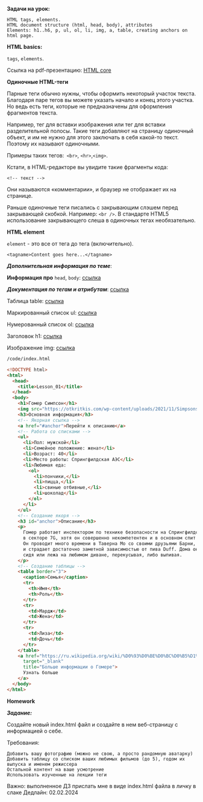 **Задачи на урок:**

    HTML tags, elements.
    HTML document structure (html, head, body), attributes
    Elements: h1..h6, p, ul, ol, li, img, a, table, creating anchors on html page.

**HTML basics:** 

`tags`, `elements`.

Ссылка на pdf-презентацию: [HTML core](https://github.com/ait-tr/cohort37.1/blob/main/front_end/lesson_01/HTML_tags_tables.pdf)

**Одиночные HTML-теги**

Парные теги обычно нужны, чтобы оформить некоторый участок текста. Благодаря паре тегов вы можете указать начало и конец этого участка. Но ведь есть теги, которые не предназначены для оформления фрагментов текста.

Например, тег для вставки изображения или тег для вставки разделительной полосы. Такие теги добавляют на страницу одиночный объект, и им не нужно для этого заключать в себя какой-то текст. Поэтому их называют одиночными.

Примеры таких тегов:` <br>`, `<hr>`,`<img>`.

Кстати, в HTML-редакторе вы увидите такие фрагменты кода: 

`<!-- текст -->` 

Они называются «комментарии», и браузер не отображает их на странице.

Раньше одиночные теги писались с закрывающим слэшем перед закрывающей скобкой. Например: `<br />`. В стандарте HTML5 использование закрывающего слеша в одиночных тегах необязательно.


**HTML element**

`element` - это все от тега до тега (включительно). 

`<tagname>Content goes here...</tagname>`

**_Дополнительная информация по теме_**:

**Информация про** `head`, `body`: [ссылка](https://www.w3schools.com/html/html_head.asp)

**_Документация по тегам и атрибутам_**: [ссылка](https://developer.mozilla.org/en-US/docs/Web/HTML/Element/a)

Таблица table: [ссылка](http://htmlbook.ru/html/table)

Маркированный список ul: [ссылка](http://htmlbook.ru/html/ul)

Нумерованный список ol: [ссылка](http://htmlbook.ru/html/ol)

Заголовок h1: [ссылка](http://htmlbook.ru/html/h1)

Изображение img: [ссылка](http://htmlbook.ru/html/img)



```html
/code/index.html

<!DOCTYPE html>
<html>
  <head>
    <title>Lesson_01</title>
  </head>
  <body>
    <h1>Гомер Симпсон</h1>
    <img src="https://otkritkis.com/wp-content/uploads/2021/11/Simpsons_09_Homer_V2F_hires1-56e1eccc5f9b5854a9f89a63-640x840-1.jpg" alt="здесь был Гомер" width="200">
    <h3>Основная информация</h3>
    <!-- Якорная ссылка -->
    <a href="#anchor">Перейти к описанию</a>
    <!-- Работа со списками -->
    <ul>
      <li>Пол: мужской</li>
      <li>Семейное положение: женат</li>
      <li>Возраст: 40</li>
      <li>Место работы: Спрингфилдская АЭС</li>
      <li>Любимая еда: 
        <ol>
          <li>пончики,</li> 
          <li>пицца,</li>
          <li>свиные отбивные,</li> 
          <li>шоколад</li>
        </ol>
      </li>
    </ul>
    <!-- Создание якоря -->
    <h3 id="anchor">Описание</h3>
    <p>
      Гомер работает инспектором по технике безопасности на Спрингфилдской АЭС, 
      в секторе 7G, хотя он совершенно некомпетентен и в основном спит на дежурстве и ест пончики. 
      Он проводит много времени в Таверна Мо со своими друзьями Барни, Карлом, Ленни и барменом Мо 
      и страдает достаточно заметной зависимостью от пива Duff. Дома он в основном смотрит телевизор, 
      сидя или лежа на любимом диване, перекусывая, либо выпивая.
    </p>
    <!-- Создание таблицы -->
    <table border="3">
      <caption>Семья</caption>
      <tr>
        <th>Имя</th>
        <th>Роль</th>
      </tr>
      <tr>
        <td>Мардж</td>
        <td>Жена</td>
      </tr>
      <tr>
        <td>Лиза</td>
        <td>Дочь</td>
      </tr>
    </table>
    <a href="https://ru.wikipedia.org/wiki/%D0%93%D0%BE%D0%BC%D0%B5%D1%80_%D0%A1%D0%B8%D0%BC%D0%BF%D1%81%D0%BE%D0%BD" 
      target="_blank"
      title="Больше информации о Гомере">
      Узнать больше
    </a>
  </body>
</html>
```

**Homework**

**_Задание:_**

Создайте новый index.html файл и создайте в нем веб-страницу с информацией о себе.

Требования:

    Добавить вашу фотографию (можно не свою, а просто рандомную аватарку)
    Добавить таблицу со списком ваших любимых фильмов (до 5), годом их выпуска и именем режиссера
    Остальной контент на ваше усмотрение
    Использовать изученные на лекции теги

Важно: выполненное ДЗ прислать мне в виде index.html файла в личку в слаке
Дедлайн: 02.02.2024
